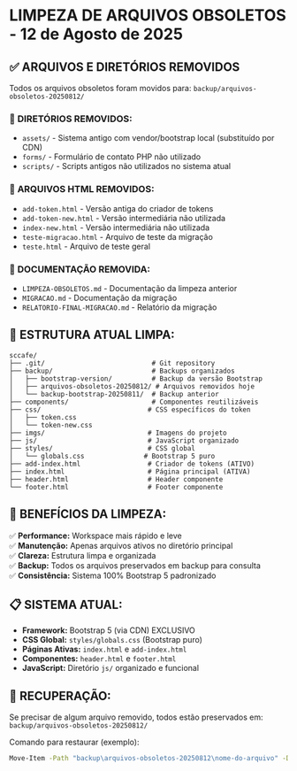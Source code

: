 # LIMPEZA DE ARQUIVOS OBSOLETOS - 12 de Agosto de 2025

## ✅ ARQUIVOS E DIRETÓRIOS REMOVIDOS

Todos os arquivos obsoletos foram movidos para: `backup/arquivos-obsoletos-20250812/`

### 📁 **DIRETÓRIOS REMOVIDOS:**
- `assets/` - Sistema antigo com vendor/bootstrap local (substituído por CDN)
- `forms/` - Formulário de contato PHP não utilizado
- `scripts/` - Scripts antigos não utilizados no sistema atual

### 📄 **ARQUIVOS HTML REMOVIDOS:**
- `add-token.html` - Versão antiga do criador de tokens
- `add-token-new.html` - Versão intermediária não utilizada
- `index-new.html` - Versão intermediária não utilizada  
- `teste-migracao.html` - Arquivo de teste da migração
- `teste.html` - Arquivo de teste geral

### 📝 **DOCUMENTAÇÃO REMOVIDA:**
- `LIMPEZA-OBSOLETOS.md` - Documentação da limpeza anterior
- `MIGRACAO.md` - Documentação da migração
- `RELATORIO-FINAL-MIGRACAO.md` - Relatório da migração

## 🚀 **ESTRUTURA ATUAL LIMPA:**

```
sccafe/
├── .git/                           # Git repository
├── backup/                         # Backups organizados
│   ├── bootstrap-version/          # Backup da versão Bootstrap
│   ├── arquivos-obsoletos-20250812/ # Arquivos removidos hoje
│   └── backup-bootstrap-20250811/  # Backup anterior
├── components/                     # Componentes reutilizáveis
├── css/                           # CSS específicos do token
│   ├── token.css
│   └── token-new.css
├── imgs/                          # Imagens do projeto
├── js/                            # JavaScript organizado
├── styles/                        # CSS global
│   └── globals.css               # Bootstrap 5 puro
├── add-index.html                 # Criador de tokens (ATIVO)
├── index.html                     # Página principal (ATIVA)  
├── header.html                    # Header componente
└── footer.html                    # Footer componente
```

## 🎯 **BENEFÍCIOS DA LIMPEZA:**

✅ **Performance:** Workspace mais rápido e leve  
✅ **Manutenção:** Apenas arquivos ativos no diretório principal  
✅ **Clareza:** Estrutura limpa e organizada  
✅ **Backup:** Todos os arquivos preservados em backup para consulta  
✅ **Consistência:** Sistema 100% Bootstrap 5 padronizado  

## 📋 **SISTEMA ATUAL:**

- **Framework:** Bootstrap 5 (via CDN) EXCLUSIVO
- **CSS Global:** `styles/globals.css` (Bootstrap puro)
- **Páginas Ativas:** `index.html` e `add-index.html`
- **Componentes:** `header.html` e `footer.html`
- **JavaScript:** Diretório `js/` organizado e funcional

## 🔄 **RECUPERAÇÃO:**

Se precisar de algum arquivo removido, todos estão preservados em:
`backup/arquivos-obsoletos-20250812/`

Comando para restaurar (exemplo):
```bash
Move-Item -Path "backup\arquivos-obsoletos-20250812\nome-do-arquivo" -Destination ".\" -Force
```
